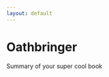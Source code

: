 ```yaml
---
layout: default
---
```

<div class="container text-center card text-white bg-secondary mb-3" style="max-width: 40rem; font-weight: normal;">
  <h1>Oathbringer</h1>
  Summary of your super cool book
</div>
